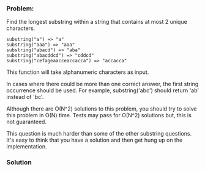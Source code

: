 ### Problem:
<p>Find the longest substring within a string that contains at most 2 unique characters.</p>
<pre><code>substring(&quot;a&quot;) =&gt; &quot;a&quot;
substring(&quot;aaa&quot;) =&gt; &quot;aaa&quot;
substring(&quot;abacd&quot;) =&gt; &quot;aba&quot;
substring(&quot;abacddcd&quot;) =&gt; &quot;cddcd&quot;
substring(&quot;cefageaacceaccacca&quot;) =&gt; &quot;accacca&quot;</code></pre><p>This function will take alphanumeric characters as input.</p>
<p>In cases where there could be more than one correct answer, the first string occurrence should be used. For example, substring(&apos;abc&apos;) should return &apos;ab&apos; instead of &apos;bc&apos;.</p>
<p>Although there are O(N^2) solutions to this problem, you should try to solve this problem in O(N) time. Tests may pass for O(N^2) solutions but, this is not guaranteed.</p>
<p>This question is much harder than some of the other substring questions. It&apos;s easy to think that you have a solution and then get hung up on the implementation.</p>

### Solution